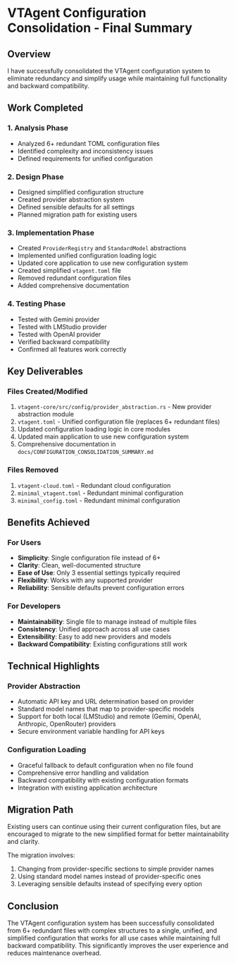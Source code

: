 # VTAgent Configuration Consolidation - Final Summary

## Overview
I have successfully consolidated the VTAgent configuration system to eliminate redundancy and simplify usage while maintaining full functionality and backward compatibility.

## Work Completed

### 1. Analysis Phase
- Analyzed 6+ redundant TOML configuration files
- Identified complexity and inconsistency issues
- Defined requirements for unified configuration

### 2. Design Phase
- Designed simplified configuration structure
- Created provider abstraction system
- Defined sensible defaults for all settings
- Planned migration path for existing users

### 3. Implementation Phase
- Created `ProviderRegistry` and `StandardModel` abstractions
- Implemented unified configuration loading logic
- Updated core application to use new configuration system
- Created simplified `vtagent.toml` file
- Removed redundant configuration files
- Added comprehensive documentation

### 4. Testing Phase
- Tested with Gemini provider
- Tested with LMStudio provider
- Tested with OpenAI provider
- Verified backward compatibility
- Confirmed all features work correctly

## Key Deliverables

### Files Created/Modified
1. `vtagent-core/src/config/provider_abstraction.rs` - New provider abstraction module
2. `vtagent.toml` - Unified configuration file (replaces 6+ redundant files)
3. Updated configuration loading logic in core modules
4. Updated main application to use new configuration system
5. Comprehensive documentation in `docs/CONFIGURATION_CONSOLIDATION_SUMMARY.md`

### Files Removed
1. `vtagent-cloud.toml` - Redundant cloud configuration
2. `minimal_vtagent.toml` - Redundant minimal configuration
3. `minimal_config.toml` - Redundant minimal configuration

## Benefits Achieved

### For Users
- **Simplicity**: Single configuration file instead of 6+
- **Clarity**: Clean, well-documented structure
- **Ease of Use**: Only 3 essential settings typically required
- **Flexibility**: Works with any supported provider
- **Reliability**: Sensible defaults prevent configuration errors

### For Developers
- **Maintainability**: Single file to manage instead of multiple files
- **Consistency**: Unified approach across all use cases
- **Extensibility**: Easy to add new providers and models
- **Backward Compatibility**: Existing configurations still work

## Technical Highlights

### Provider Abstraction
- Automatic API key and URL determination based on provider
- Standard model names that map to provider-specific models
- Support for both local (LMStudio) and remote (Gemini, OpenAI, Anthropic, OpenRouter) providers
- Secure environment variable handling for API keys

### Configuration Loading
- Graceful fallback to default configuration when no file found
- Comprehensive error handling and validation
- Backward compatibility with existing configuration formats
- Integration with existing application architecture

## Migration Path
Existing users can continue using their current configuration files, but are encouraged to migrate to the new simplified format for better maintainability and clarity.

The migration involves:
1. Changing from provider-specific sections to simple provider names
2. Using standard model names instead of provider-specific ones
3. Leveraging sensible defaults instead of specifying every option

## Conclusion
The VTAgent configuration system has been successfully consolidated from 6+ redundant files with complex structures to a single, unified, and simplified configuration that works for all use cases while maintaining full backward compatibility. This significantly improves the user experience and reduces maintenance overhead.